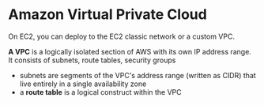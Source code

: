 # Amazon Virtual Private Cloud
On EC2, you can deploy to the EC2 classic network or a custom VPC.

**A VPC** is a logically isolated section of AWS with its own IP address range. It consists of subnets, route tables, security groups
- subnets are segments of the VPC's address range (written as CIDR) that live entirely in a single availability zone
- a **route table** is a logical construct within the VPC 
